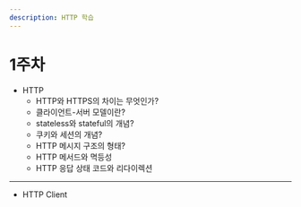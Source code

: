 ```yaml
---
description: HTTP 학습
---
```


# 1주차

* HTTP
  * HTTP와 HTTPS의 차이는 무엇인가?
  * 클라이언트-서버 모델이란?
  * stateless와 stateful의 개념?
  * 쿠키와 세션의 개념?
  * HTTP 메시지 구조의 형태?
  * HTTP 메서드와 멱등성
  * HTTP 응답 상태 코드와 리다이렉션

***

* HTTP Client
